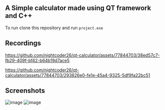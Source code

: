 ## A Simple calculator made using QT framework and C++

To run clone this repository and run ```project.exe``` 

##  Recordings


https://github.com/nightcoder26/qt-calculator/assets/77844703/38ed57c7-fb29-409f-bf42-b64b19d7ace5



https://github.com/nightcoder26/qt-calculator/assets/77844703/293826e0-fe1e-45a4-9325-5df9fa22bc51


## Screenshots
![image](https://github.com/nightcoder26/qt-calculator/assets/77844703/0a35a354-c627-49df-a1b5-2767a78e4bc9)
![image](https://github.com/nightcoder26/qt-calculator/assets/77844703/1b4a4169-5db8-4b9a-8016-b59b6242ee8c)
